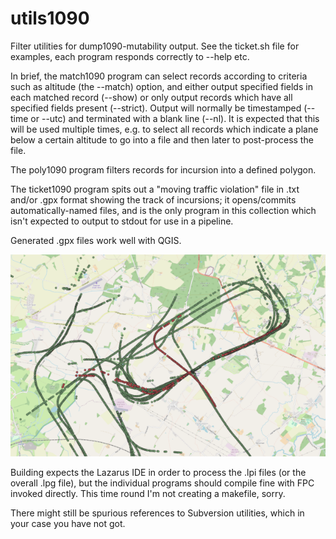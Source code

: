 # utils1090
Filter utilities for dump1090-mutability output. See the ticket.sh file for examples, each program responds correctly to --help etc.

In brief, the match1090 program can select records according to criteria such as altitude (the --match) option, and either output specified fields in each matched record (--show) or only output records which have all specified fields present (--strict). Output will normally be timestamped (--time or --utc) and terminated with a blank line (--nl). It is expected that this will be used multiple times, e.g. to select all records which indicate a plane below a certain altitude to go into a file and then later to post-process the file.

The poly1090 program filters records for incursion into a defined polygon.

The ticket1090 program spits out a "moving traffic violation" file in .txt and/or .gpx format showing the track of incursions; it opens/commits automatically-named files, and is the only program in this collection which isn't expected to output to stdout for use in a pipeline.

Generated .gpx files work well with QGIS.

![QGIS output](1697961664a.png)

Building expects the Lazarus IDE in order to process the .lpi files (or the overall .lpg file), but the individual programs should compile fine with FPC invoked directly. This time round I'm not creating a makefile, sorry.

There might still be spurious references to Subversion utilities, which in your case you have not got.
